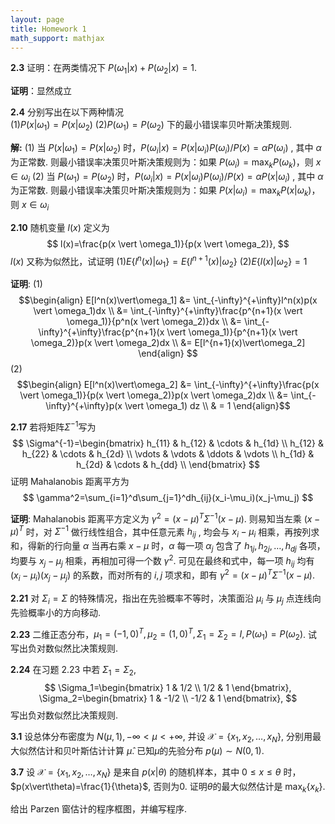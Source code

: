```yaml
---
layout: page
title: Homework 1
math_support: mathjax
---
```



**2.3** 证明：在两类情况下 $P(\omega_1 \vert x) + P(\omega_2 \vert x)=1$.

**证明**：显然成立

**2.4** 分别写出在以下两种情况  
(1)$P(x \vert \omega_1)=P(x \vert \omega_2)$
(2)$P(\omega_1)=P(\omega_2)$
下的最小错误率贝叶斯决策规则.

**解:** (1) 当 $P(x \vert \omega_1)=P(x \vert \omega_2)$ 时，$P(\omega_i \vert x) = P(x \vert \omega_i)P(\omega_i)/P(x) =\alpha P(\omega_i)$ , 其中 $\alpha$ 为正常数.
则最小错误率决策贝叶斯决策规则为：如果 $P(\omega_i)=\max_kP(\omega_k)$，则 $x \in \omega_i$
(2) 当 $P(\omega_1)=P(\omega_2)$ 时，$P(\omega_i \vert x) = P(x \vert \omega_i)P(\omega_i)/P(x) =\alpha P(x \vert \omega_i)$ , 其中 $\alpha$ 为正常数.
则最小错误率决策贝叶斯决策规则为：如果 $P(x \vert \omega_i)=\max_kP(x \vert \omega_k)$，则 $x \in \omega_i$

**2.10** 随机变量 $l(x)$ 定义为
$$
l(x)=\frac{p(x \vert \omega_1)}{p(x \vert \omega_2)},
$$
$l(x)$ 又称为似然比，试证明
(1)$E\{l^n(x)\vert\omega_1\}=E\{l^{n+1}(x)\vert\omega_2\}$
(2)$E\{l(x)\vert\omega_2\}=1$

**证明**:
(1) $$\begin{align}
E[l^n(x)\vert\omega_1]
  &= \int_{-\infty}^{+\infty}l^n(x)p(x \vert \omega_1)dx \\
  &= \int_{-\infty}^{+\infty}\frac{p^{n+1}(x \vert \omega_1)}{p^n(x \vert \omega_2)}dx \\
  &= \int_{-\infty}^{+\infty}\frac{p^{n+1}(x \vert \omega_1)}{p^{n+1}(x \vert \omega_2)}p(x \vert \omega_2)dx \\
  &= E[l^{n+1}(x)\vert\omega_2]
\end{align}
$$
(2) $$\begin{align}
E[l^n(x)\vert\omega_2]
  &= \int_{-\infty}^{+\infty}\frac{p(x \vert \omega_1)}{p(x \vert \omega_2)}p(x \vert \omega_2)dx \\
  &= \int_{-\infty}^{+\infty}p(x \vert \omega_1) dz  \\
  & = 1
\end{align}$$

**2.17** 若将矩阵$\Sigma^{-1}$写为
$$
\Sigma^{-1}=\begin{bmatrix}
h_{11} & h_{12} & \cdots & h_{1d} \\
h_{12} & h_{22} & \cdots & h_{2d} \\
\vdots & \vdots & \ddots & \vdots \\
h_{1d} & h_{2d} & \cdots & h_{dd} \\
\end{bmatrix}
$$
证明 Mahalanobis 距离平方为
$$
\gamma^2=\sum_{i=1}^d\sum_{j=1}^dh_{ij}(x_i-\mu_i)(x_j-\mu_j)
$$

**证明**: Mahalanobis 距离平方定义为 $\gamma^2 = (x-\mu)^T\Sigma^{-1}(x-\mu)$.
则易知当左乘 $(x-\mu)^T$ 时，对 $\Sigma^{-1}$ 做行线性组合，其中任意元素 $h_{ij}$ , 均会与 $x_i-\mu_i$ 相乘，再按列求和，得新的行向量 $\alpha$
当再右乘 $x-\mu$ 时，$\alpha$ 每一项 $\alpha_j$ 包含了 $h_{1j},h_{2j},\dots,h_{dj}$ 各项，均要与 $x_j-\mu_j$ 相乘，再相加可得一个数 $\gamma^2$.
可见在最终和式中，每一项 $h_{ij}$ 均有 $(x_i-\mu_i)(x_j-\mu_j)$ 的系数，而对所有的 $i,j$ 项求和，即有
$\gamma^2 = (x-\mu)^T\Sigma^{-1}(x-\mu)$.

**2.21** 对 $\Sigma_i=\Sigma$ 的特殊情况，指出在先验概率不等时，决策面沿 $\mu_i$ 与 $\mu_j$
点连线向先验概率小的方向移动.

**2.23** 二维正态分布，$\mu_1=(-1,0)^T,\mu_2=(1,0)^T,\Sigma_1=\Sigma_2=I,P(\omega_1)=P(\omega_2)$. 试写出负对数似然比决策规则.

**2.24** 在习题 2.23 中若 $\Sigma_1=\Sigma_2$,
$$
\Sigma_1=\begin{bmatrix} 1 & 1/2 \\ 1/2 & 1 \end{bmatrix},
\Sigma_2=\begin{bmatrix} 1 & -1/2 \\ -1/2 & 1 \end{bmatrix},
$$
写出负对数似然比决策规则.

**3.1** 设总体分布密度为 $N(\mu, 1), -\infty<\mu<+\infty$,
并设 $\mathscr X=\{x_1,x_2,\dots,x_N\}$, 分别用最大似然估计和贝叶斯估计计算 $\hat\mu$. 已知$\mu$的先验分布 $p(\mu)\sim N(0,1)$.

**3.7** 设 $\mathscr X=\{x_1,x_2,\dots,x_N\}$ 是来自 $p(x\vert\theta)$ 的随机样本，其中 $0\leq x\leq\theta$ 时，$p(x\vert\theta)=\frac{1}{\theta}$, 否则为0. 证明$\theta$的最大似然估计是 $\max_k\{x_k\}$.

给出 Parzen 窗估计的程序框图，并编写程序.
















